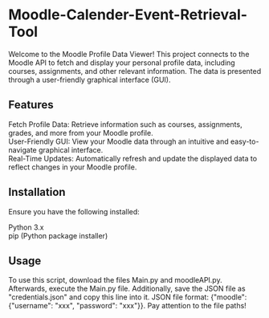 # Moodle-Calender-Event-Retrieval-Tool 
Welcome to the Moodle Profile Data Viewer! This project connects to the Moodle API to fetch and display your personal profile data, including courses, assignments, and other relevant information. The data is presented through a user-friendly graphical interface (GUI). 

## Features
Fetch Profile Data: Retrieve information such as courses, assignments, grades, and more from your Moodle profile.<br /> 
User-Friendly GUI: View your Moodle data through an intuitive and easy-to-navigate graphical interface.<br /> 
Real-Time Updates: Automatically refresh and update the displayed data to reflect changes in your Moodle profile.<br /> 

## Installation
Ensure you have the following installed: 

Python 3.x<br /> 
pip (Python package installer)<br /> 

## Usage 
To use this script, download the files Main.py and moodleAPI.py. Afterwards, execute the Main.py file. Additionally, save the JSON file as "credentials.json" and copy this line into it. JSON file format: {"moodle": {"username": "xxx", "password": "xxx"}}. Pay attention to the file paths! 
